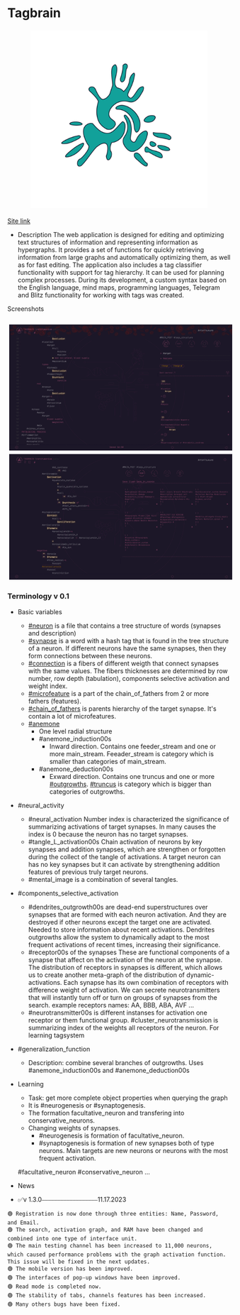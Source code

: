 # Tagbrain
<style>
.class_synapse{
    font-color:yellow;
}

</style>
<h3 align="center">
    <img alt="Logo" src="https://github.com/Tagbrain/Tagbrain/blob/main/Tagbrain_logo.png" width="400"/>
</h3>

<a href="https://tagbrain.org/project/">Site link</a>

+ Description
    The web application is designed for editing and optimizing text structures of information and representing information as hypergraphs. It provides a set of functions for quickly retrieving information from large graphs and automatically optimizing them, as well as for fast editing. The application also includes a tag classifier functionality with support for tag hierarchy. It can be used for planning complex processes. During its development, a custom syntax based on the English language, mind maps, programming languages, Telegram and Blitz functionality for working with tags was created.

Screenshots
<h3 style="display:grid;grid-template: 1fr/repeat(auto-fit,minmax(300px,1fr));">
    <img alt="transhumanism1" style="grid-column: 1/2; padding: 4px;" src="https://github.com/Tagbrain/Tagbrain/blob/main/transhumanism1.png"/>
    <img alt="transhumanism1" style="padding: 4px;" src="https://github.com/Tagbrain/Tagbrain/blob/main/transhumanism2.png"/>
</h3>

### Terminology v 0.1

+ Basic variables 
    + <a href="">#neuron</a> is a file that contains a tree structure of words (synapses and description)
    + <a href="">#synapse</a> is a word with a hash tag that is found in the tree structure of a neuron. If different neurons have the same synapses, then they form connections between these neurons.
    + <a href="">#connection</a> is a fibers of different weigth that connect synapses with the same values. The fibers thicknesses are determined by row number, row depth (tabulation), components selective activation and weight index.
    + <a href="">#microfeature</a> is a part of the chain_of_fathers from 2 or more fathers (features).
    + <a href="">#chain_of_fathers</a> is parents hierarchy of the target synapse. It's contain a lot of microfeatures.
    + <a href="">#anemone</a>
        + One level radial structure
        + #anemone_induction00s
            + Inward direction. Contains one feeder_stream and one or more main_stream. Feeader_stream is category which is smaller than categories of main_stream.
        + #anemone_deduction00s
            + Exward direction. Contains one truncus and one or more <a href="">#outgrowths</a>. <a href="">#truncus</a> is category which is bigger than categories of outgrowths.
+ #neural_activity
    + #neural_activation
        Number index is characterized the significance of summarizing activations of target synapses. In many causes the index is 0 because the neuron has no target synapses.
    + #tangle_L_activation00s
        Chain activation of neurons by key synapses and addition synapses, which are strengthen or forgotten during the collect of the tangle of activations. 
        A target neuron can has no key synapses but it can activate by strengthening addition features of previous truly target neurons.
    + #mental_image is a combination of several tangles.

+ #components_selective_activation
    + #dendrites_outgrowth00s are dead-end superstructures over synapses that are formed with each neuron activation. 
        And they are destroyed if other neurons except the target one are activated. 
        Needed to store information about recent activations. 
        Dendrites outgrowths allow the system to dynamically adapt to the most frequent activations of recent times, increasing their significance.
    + #receptor00s of the synapses
        These are functional components of a synapse that affect on the activation of the neuron at the synapse.
        The distribution of receptors in synapses is different, which allows us to create another meta-graph of the distribution of dynamic-activations.
        Each synapse has its own combination of receptors with difference weight of activation.
        We can secrete neurotransmitters that will instantly turn off or turn on groups of synapses from the search.
            example receptors names: AA, BBB, ABA, AVF ... 
    + #neurotransmitter00s is different instanses for activation one receptor or them functional group. 
        #cluster_neurotransmission is summarizing index of the weights all receptors of the neuron. For learning tagsystem
    
+ #generalization_function
    + Description: combine several branches of outgrowths. Uses #anemone_induction00s and #anemone_deduction00s


+ Learning
    + Task: get more complete object properties when querying the graph
    + It is #neurogenesis or #synaptogenesis. 
    + The formation facultative_neuron and transfering into conservative_neurons. 
    + Changing weights of synapses.
        + #neurogenesis is formation of facultative_neuron.
        + #synaptogenesis is formation of new synapses both of type neurons. Main targets are new neurons or neurons with the most frequent activation.


    #facultative_neuron
    #сonservative_neuron
    ...

+ News
 + ✅v 1.3.0⎯⎯⎯⎯⎯⎯⎯⎯⎯⎯⎯⎯⎯⎯⎯⎯⎯⎯11.17.2023
```
🟢 Registration is now done through three entities: Name, Password, and Email.
🟢 The search, activation graph, and RAM have been changed and combined into one type of interface unit.
🟢 The main testing channel has been increased to 11,000 neurons, which caused performance problems with the graph activation function. This issue will be fixed in the next updates.
🟢 The mobile version has been improved.
🟢 The interfaces of pop-up windows have been improved.
🟢 Read mode is completed now.
🟢 The stability of tabs, channels features has been increased.
🟢 Many others bugs have been fixed.
```


